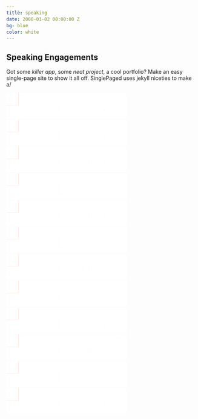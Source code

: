 ```yaml
---
title: speaking 
date: 2000-01-02 00:00:00 Z
bg: blue
color: white
---
```


## Speaking Engagements

Got some *killer app*, some *neat project*, a cool portfolio? Make an easy single-page site to show it all off. SinglePaged uses jekyll niceties to make a/


<div class= "logo--row">
<img src="/img/microsoft.png">
</div>

<div class= "logo--row">
<img src="/img/microsoft.png">
</div>

<div class= "logo--row">
<img src="/img/microsoft.png">
</div>

<div class= "logo--row">
<img src="/img/microsoft.png">
</div>

<div class= "logo--row">
<img src="/img/microsoft.png">
</div>

<div class= "logo--row">
<img src="/img/microsoft.png">
</div>

<div class= "logo--row">
<img src="/img/microsoft.png">
</div>

<div class= "logo--row">
<img src="/img/microsoft.png">
</div>

<div class= "logo--row">
<img src="/img/microsoft.png">
</div>

<div class= "logo--row">
<img src="/img/microsoft.png">
</div>

<div class= "logo--row">
<img src="/img/microsoft.png">
</div>

<div class= "logo--row">
<img src="/img/microsoft.png">
</div>

<!-- {% highlight html linenos=table %}
<img src="/img/microsoft.png"> <img src="/img/microsoft.png">
{% endhighlight %} -->
